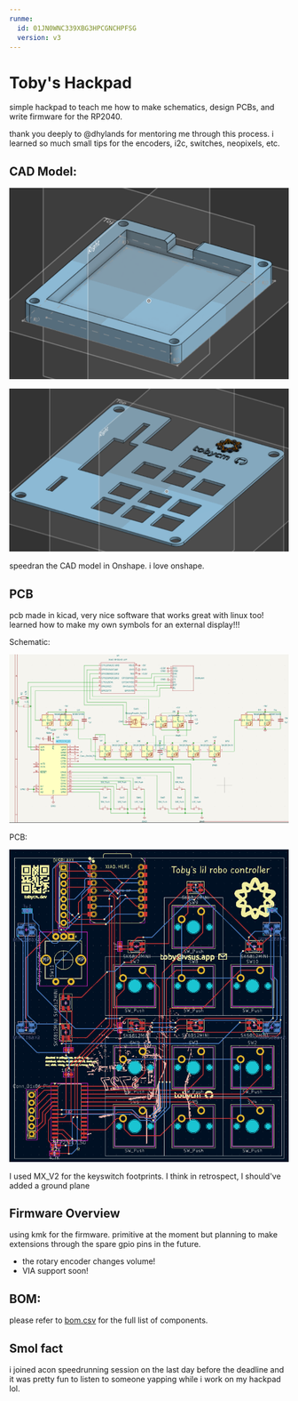 ```yaml
---
runme:
  id: 01JN0WNC339XBG3HPCGNCHPFSG
  version: v3
---
```


# Toby's Hackpad

simple hackpad to teach me how to make schematics, design PCBs, and write firmware for the RP2040.

thank you deeply to @dhylands for mentoring me through this process. i learned so much small tips for the encoders, i2c, switches, neopixels, etc.

## CAD Model:

![case](./assets/case.png)

![case top cover](./assets/top.png)

speedran the CAD model in Onshape. i love onshape. 

## PCB

pcb made in kicad, very nice software that works great with linux too! learned how to make my own symbols for an external display!!!

Schematic:

![schematic](./assets/schematic.png)

PCB:

![pcb!](./assets/pcb.png)

I used MX_V2 for the keyswitch footprints. I think in retrospect, I should've added a ground plane

## Firmware Overview

using kmk for the firmware. primitive at the moment but planning to make extensions through the spare gpio pins in the future.

- the rotary encoder changes volume!
- VIA support soon!

## BOM:

please refer to [bom.csv](./bom.csv) for the full list of components.

## Smol fact

i joined acon speedrunning session on the last day before the deadline and it was pretty fun to listen to someone yapping while i work on my hackpad lol.
